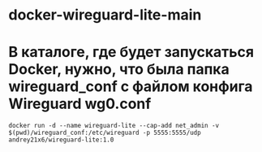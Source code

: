 # docker-wireguard-lite-main

# В каталоге, где будет запускаться Docker, нужно, что была папка wireguard_conf с файлом конфига Wireguard wg0.conf
```
docker run -d --name wireguard-lite --cap-add net_admin -v $(pwd)/wireguard_conf:/etc/wireguard -p 5555:5555/udp andrey21x6/wireguard-lite:1.0
```
